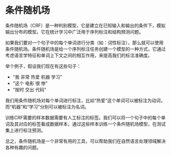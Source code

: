 # 条件随机场

条件随机场（CRF）是一种判别模型，它是建立在已知输入和输出的条件下，模拟输出分布的模型。它在统计学习中广泛用于序列标注和结构预测问题。

如果我们要对一个句子中的每个单词进行分类（如：词性标注），那么就可以使用条件随机场。条件随机场是给一个序列标注任务创建一个模型的一种方式，它通过考虑语言学特征和单词上下文之间的相互作用，来提高我们的标注准确度。

举个例子，假设我们现在有这些句子：

- "我 非常 热爱 机器 学习"
- "这个 电影 很 惨"
- "按时 交出 代码"

我们用条件随机场对每个单词进行标注，比如“热爱”这个单词可以被标注为动词，而“机器”和“学习”分别可以被标注为名词。

训练CRF需要的样本数据需要有人工标注的标签。我们可以将一个句子中的每个单词及其对应的标签看成数据样本，通过这些样本训练一个条件随机场模型，在测试集上进行标注预测。

总之，条件随机场是一个非常有用的工具，可以帮助我们在自然语言处理领域解决各种有趣的问题。